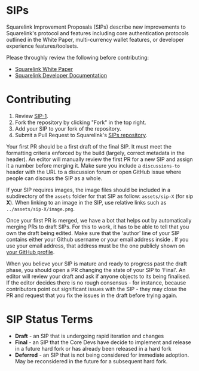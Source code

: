 # SIPs

Squarelink Improvement Proposals (SIPs) describe new improvements to Squarelink's protocol and features including core authentication protocols outlined in the White Paper, multi-currency wallet features, or developer experience features/toolsets.

Please throughly review the following before contributing:
- [Squarelink White Paper](https://squarelink.com/Squarelink.pdf)
- [Squarelink Developer Documentation](https://squarelink.com/docs)

# Contributing

 1. Review [SIP-1](SIPS/sip-1.md).
 2. Fork the repository by clicking "Fork" in the top right.
 3. Add your SIP to your fork of the repository.
 4. Submit a Pull Request to Squarelink's [SIPs repository](https://github.com/Squarelink-Inc/SIPs).

Your first PR should be a first draft of the final SIP. It must meet the formatting criteria enforced by the build (largely, correct metadata in the header). An editor will manually review the first PR for a new SIP and assign it a number before merging it. Make sure you include a `discussions-to` header with the URL to a discussion forum or open GitHub issue where people can discuss the SIP as a whole.

If your SIP requires images, the image files should be included in a subdirectory of the `assets` folder for that SIP as follow: `assets/sip-X` (for sip **X**). When linking to an image in the SIP, use relative links such as `../assets/sip-X/image.png`.

Once your first PR is merged, we have a bot that helps out by automatically merging PRs to draft SIPs. For this to work, it has to be able to tell that you own the draft being edited. Make sure that the 'author' line of your SIP contains either your Github username or your email address inside <triangular brackets>. If you use your email address, that address must be the one publicly shown on [your GitHub profile](https://github.com/settings/profile).

When you believe your SIP is mature and ready to progress past the draft phase, you should open a PR changing the state of your SIP to 'Final'. An editor will review your draft and ask if anyone objects to its being finalised. If the editor decides there is no rough consensus - for instance, because contributors point out significant issues with the SIP - they may close the PR and request that you fix the issues in the draft before trying again.

# SIP Status Terms
* **Draft** - an SIP that is undergoing rapid iteration and changes
* **Final** - an SIP that the Core Devs have decide to implement and release in a future hard fork or has already been released in a hard fork
* **Deferred** - an SIP that is not being considered for immediate adoption. May be reconsidered in the future for a subsequent hard fork.
